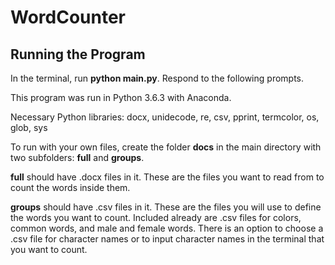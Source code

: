 # WordCounter

## Running the Program

In the terminal, run **python main.py**. Respond to the following prompts.

This program was run in Python 3.6.3 with Anaconda.

Necessary Python libraries: docx, unidecode, re, csv,
pprint, termcolor, os, glob, sys

To run with your own files, create the folder **docs** in the main directory with two subfolders: **full** and **groups**.

**full** should have .docx files in it. These are the files you want to read from to count the words inside them.

**groups** should have .csv files in it. These are the files you will use to define the words you want to count. Included already are .csv files for colors, common words, and male and female words. There is an option to choose a .csv file for character names or to input character names in the terminal that you want to count.
